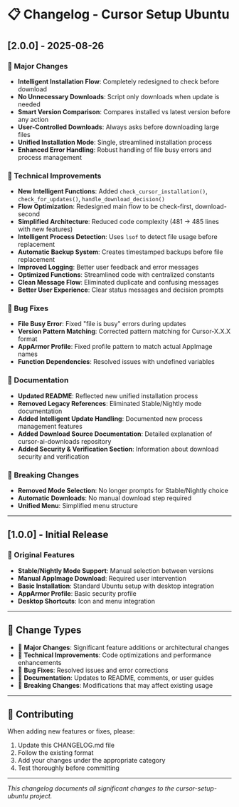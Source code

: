# 📋 Changelog - Cursor Setup Ubuntu

## [2.0.0] - 2025-08-26
### 🚀 Major Changes
- **Intelligent Installation Flow**: Completely redesigned to check before download
- **No Unnecessary Downloads**: Script only downloads when update is needed
- **Smart Version Comparison**: Compares installed vs latest version before any action
- **User-Controlled Downloads**: Always asks before downloading large files
- **Unified Installation Mode**: Single, streamlined installation process
- **Enhanced Error Handling**: Robust handling of file busy errors and process management

### 🔧 Technical Improvements
- **New Intelligent Functions**: Added `check_cursor_installation()`, `check_for_updates()`, `handle_download_decision()`
- **Flow Optimization**: Redesigned main flow to be check-first, download-second
- **Simplified Architecture**: Reduced code complexity (481 → 485 lines with new features)
- **Intelligent Process Detection**: Uses `lsof` to detect file usage before replacement
- **Automatic Backup System**: Creates timestamped backups before file replacement
- **Improved Logging**: Better user feedback and error messages
- **Optimized Functions**: Streamlined code with centralized constants
- **Clean Message Flow**: Eliminated duplicate and confusing messages
- **Better User Experience**: Clear status messages and decision prompts

### 🐛 Bug Fixes
- **File Busy Error**: Fixed "file is busy" errors during updates
- **Version Pattern Matching**: Corrected pattern matching for Cursor-X.X.X format
- **AppArmor Profile**: Fixed profile pattern to match actual AppImage names
- **Function Dependencies**: Resolved issues with undefined variables

### 📖 Documentation
- **Updated README**: Reflected new unified installation process
- **Removed Legacy References**: Eliminated Stable/Nightly mode documentation
- **Added Intelligent Update Handling**: Documented new process management features
- **Added Download Source Documentation**: Detailed explanation of cursor-ai-downloads repository
- **Added Security & Verification Section**: Information about download security and verification

### 🔄 Breaking Changes
- **Removed Mode Selection**: No longer prompts for Stable/Nightly choice
- **Automatic Downloads**: No manual download step required
- **Unified Menu**: Simplified menu structure

---

## [1.0.0] - Initial Release
### 🎯 Original Features
- **Stable/Nightly Mode Support**: Manual selection between versions
- **Manual AppImage Download**: Required user intervention
- **Basic Installation**: Standard Ubuntu setup with desktop integration
- **AppArmor Profile**: Basic security profile
- **Desktop Shortcuts**: Icon and menu integration

---

## 📝 Change Types
- 🚀 **Major Changes**: Significant feature additions or architectural changes
- 🔧 **Technical Improvements**: Code optimizations and performance enhancements
- 🐛 **Bug Fixes**: Resolved issues and error corrections
- 📖 **Documentation**: Updates to README, comments, or user guides
- 🔄 **Breaking Changes**: Modifications that may affect existing usage

---

## 🤝 Contributing
When adding new features or fixes, please:
1. Update this CHANGELOG.md file
2. Follow the existing format
3. Add your changes under the appropriate category
4. Test thoroughly before committing

---

*This changelog documents all significant changes to the cursor-setup-ubuntu project.*
